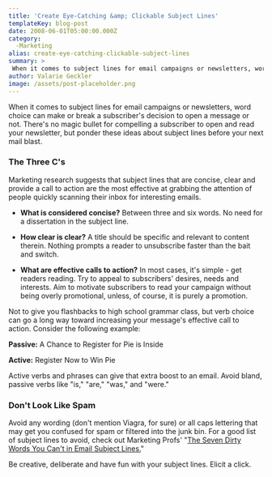 ```yaml
---
title: 'Create Eye-Catching &amp; Clickable Subject Lines'
templateKey: blog-post
date: 2008-06-01T05:00:00.000Z
category: 
  -Marketing
alias: create-eye-catching-clickable-subject-lines
summary: > 
 When it comes to subject lines for email campaigns or newsletters, word choice can make or break a subscriber's decision to open a message or not. There's no magic bullet for compelling a subscriber to open and read your newsletter, but ponder these ideas about subject lines before your next mail blast.
author: Valarie Geckler
image: /assets/post-placeholder.png
---
```


When it comes to subject lines for email campaigns or newsletters, word choice can make or break a subscriber's decision to open a message or not. There's no magic bullet for compelling a subscriber to open and read your newsletter, but ponder these ideas about subject lines before your next mail blast.

### The Three C's  

Marketing research suggests that subject lines that are concise, clear and provide a call to action are the most effective at grabbing the attention of people quickly scanning their inbox for interesting emails.

*   **What is considered concise?** Between three and six words. No need for a dissertation in the subject line.
    
*   **How clear is clear?** A title should be specific and relevant to content therein. Nothing prompts a reader to unsubscribe faster than the bait and switch.
    
*   **What are effective calls to action?** In most cases, it's simple - get readers reading. Try to appeal to subscribers' desires, needs and interests. Aim to motivate subscribers to read your campaign without being overly promotional, unless, of course, it is purely a promotion.
    

Not to give you flashbacks to high school grammar class, but verb choice can go a long way toward increasing your message's effective call to action. Consider the following example:

**Passive:** A Chance to Register for Pie is Inside

**Active:** Register Now to Win Pie

Active verbs and phrases can give that extra boost to an email. Avoid bland, passive verbs like "is," "are," "was," and "were."

### Don't Look Like Spam  

Avoid any wording (don't mention Viagra, for sure) or all caps lettering that may get you confused for spam or filtered into the junk bin. For a good list of subject lines to avoid, check out Marketing Profs' "[The Seven Dirty Words You Can't in Email Subject Lines.](https://www.marketingprofs.com/login/join.asp?adref=rdblk&source=%2F7%2Fseven-dirty-words-email-subject-lines-ayan.asp)"

Be creative, deliberate and have fun with your subject lines. Elicit a click.
